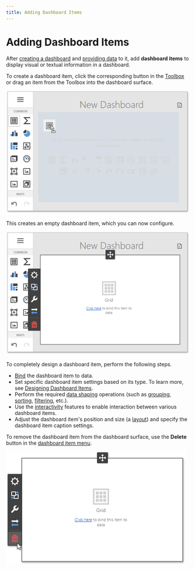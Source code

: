 ```yaml
---
title: Adding Dashboard Items
---
```

# Adding Dashboard Items
After [creating a dashboard](creating-a-dashboard.md) and [providing data](providing-data.md) to it, add **dashboard items** to display visual or textual information in a dashboard.

To create a dashboard item, click the corresponding button in the [Toolbox](ui-elements/toolbox.md) or drag an item from the Toolbox into the dashboard surface.

![wdd-add-dashboard-item](../../images/img124596.png)

This creates an empty dashboard item, which you can now configure.

![wdd-empty-dashboard-item](../../images/img124597.png)

To completely design a dashboard item, perform the following steps.
* [Bind](binding-dashboard-items-to-data.md) the dashboard item to data.
* Set specific dashboard item settings based on its type. To learn more, see [Designing Dashboard Items](designing-dashboard-items.md).
* Perform the required [data shaping](data-shaping.md) operations (such as [grouping](data-shaping/grouping.md), [sorting](data-shaping/sorting.md), [filtering](data-shaping/filtering.md), etc.).
* Use the [interactivity](interactivity.md) features to enable interaction between various dashboard items.
* Adjust the dashboard item's position and size (a [layout](dashboard-layout.md)) and specify the dashboard item caption settings.

To remove the dashboard item from the dashboard surface, use the **Delete** button in the [dashboard item menu](ui-elements/dashboard-item-menu.md).

![wdd-delete-dashboard-item](../../images/img125500.png)